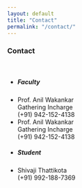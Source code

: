 ```yaml
---
layout: default
title: "Contact"
permalink: "/contact/"
---
```


<section class="container">
    <h3 class="typography--display1">Contact</h3>
    <br>
    <div class="row">
        <div class="col s12 m6">
            <ul class="collection">
                <li class="collection-header">
                    <h5 class="typography--title">Faculty</h5>
                </li>
                <li class="collection-item">
                    <span class="title typography--body2">Prof. Anil Wakankar</span>
                    <div class="typography--caption">Gathering Incharge<br>
                        (+91) 942-152-4138
                    </div>
                </li>
                <li class="collection-item">
                    <span class="title typography--body2">Prof. Anil Wakankar</span>
                    <div class="typography--caption">Gathering Incharge<br>
                        (+91) 942-152-4138
                    </div>
                </li>
            </ul>
        </div>
        <div class="col s12 m6">
            <ul class="collection">
                <li class="collection-header">
                    <h5 class="typography--title">Student</h5>
                </li>
                <li class="collection-item">
                    <span class="title typography--body2">Shivaji Thattikota</span>
                    <div class="typography--caption">(+91) 992-188-7369</div>
                </li>
            </ul>
        </div>
    </div>
</section>